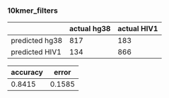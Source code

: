 ### 10kmer_filters
|                |    actual hg38 |    actual HIV1 |
|----------------|----------------|----------------|
| predicted hg38 |            817 |            183 |
| predicted HIV1 |            134 |            866 |

| accuracy       |          error |
|----------------|----------------|
| 0.8415         |         0.1585 |
